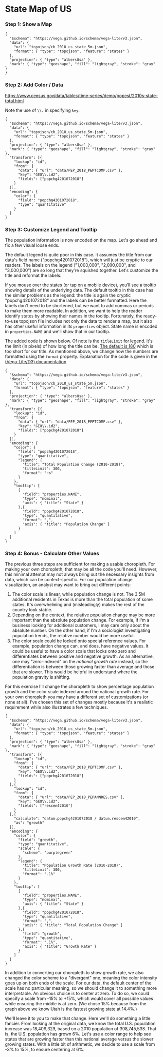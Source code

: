 # State Map of US

### Step 1: Show a Map

```{vl}
{
  "$schema": "https://vega.github.io/schema/vega-lite/v3.json",
  "data": {
    "url": "topojson/cb_2018_us_state_5m.json",
    "format": { "type": "topojson", "feature": "states" }
  },
  "projection": { "type": "albersUsa" },
  "mark": { "type": "geoshape", "fill": "lightgray", "stroke": "gray" }
}
```

### Step 2: Add Color / Data
https://www.census.gov/data/tables/time-series/demo/popest/2010s-state-total.html

Note the use of `\\.` in specifying `key`.


```{vl}
{
  "$schema": "https://vega.github.io/schema/vega-lite/v3.json",
  "data": {
    "url": "topojson/cb_2018_us_state_5m.json",
    "format": { "type": "topojson", "feature": "states" }
  },
  "projection": { "type": "albersUsa" },
  "mark": { "type": "geoshape", "fill": "lightgray", "stroke": "gray" },
  "transform": [{
    "lookup": "id",
    "from": {
      "data": { "url": "data/PEP_2018_PEPTCOMP.csv" },
      "key": "GEO\\.id2",
      "fields": ["popchg4201072018"]
    }
  }],
  "encoding": {
    "color": {
      "field": "popchg4201072018",
      "type": "quantitative"
    }
  }
}
```

### Step 3: Customize Legend and Tooltip
The population information is now encoded on the map. Let's go ahead and fix a few visual loose ends.

The default legend is quite poor in this case. It assumes the title from our data's field name ("popchg4201072018"), which will just be cryptic to our readers. The labels on the legend ("1,000,000", "2,000,000", and "3,000,000") are so long that they're squished together. Let's customize the title and reformat the labels.

If you mouse over the states (or tap on a mobile device), you'll see a tooltip showing details of the underlying data. The default tooltip in this case has the similar problems as the legend: the title is again the cryptic "popchg4201072018" and the labels can be better formatted. Here the labels don't need to be shortened, but we want to add commas or periods to make them more readable. In addition, we want to help the reader identify states by showing their names in the tooltip. Fortunately, the ready-to-use topojson file includes not only the data to render a map, but it also has other useful information in its `properties` object. State name is encoded in `properties.NAME` and we'll show that in our tooltip.

The added code is shown below. Of note is the `titleLimit` for legend. It's the limit (in pixels) of how long the title can be. [The default is 180](https://vega.github.io/vega-lite/docs/legend.html#title) which is too short for our title. As mentioned above, we change how the numbers are formatted using the `format` property. Explanation for the code is given in the [(Vega-Lite/D3) documentation](https://github.com/d3/d3-format#locale_format).

```{vl}
{
  "$schema": "https://vega.github.io/schema/vega-lite/v3.json",
  "data": {
    "url": "topojson/cb_2018_us_state_5m.json",
    "format": { "type": "topojson", "feature": "states" }
  },
  "projection": { "type": "albersUsa" },
  "mark": { "type": "geoshape", "fill": "lightgray", "stroke": "gray" },
  "transform": [{
    "lookup": "id",
    "from": {
      "data": { "url": "data/PEP_2018_PEPTCOMP.csv" },
      "key": "GEO\\.id2",
      "fields": ["popchg4201072018"]
    }
  }],
  "encoding": {
    "color": {
      "field": "popchg4201072018",
      "type": "quantitative",
      "legend": {
        "title": "Total Population Change (2010-2018)",
        "titleLimit": 300,
        "format": "~s"
      }
    },
    "tooltip": [
      {
        "field": "properties.NAME",
        "type": "nominal",
        "axis": { "title": "State" }
      },{
        "field": "popchg4201072018",
        "type": "quantitative",
        "format": ",",
        "axis": { "title": "Population Change" }
      }
    ]
  }
}
```


### Step 4: Bonus - Calculate Other Values
The previous three steps are sufficient for making a usable choropleth. For making your own choropleth, that may be all the code you'll need. However, this minimal attempt may not always bring out the necessary insights from data, which can be context-specific. For our population change visualization, an analyst may want to bring out different points:
1. The color scale is linear, while population change is not. The 3.5M additional residents in Texas is more than the total population of some states. It's overwhelming and (misleadingly) makes the rest of the country look stable.
2. Depending on the context, the relative population change may be more important than the absolute population change. For example, if I'm a business looking for additional customers, I may care only about the absolute number. On the other hand, if I'm a sociologist investigating population trends, the relative number would be more useful.
3. The color scale could be locked onto special reference values. For example, population change can, and does, have negative values. It could be useful to have a color scale that locks onto zero and differentiates between positive and negative growth. As an alternative, one may "zero-indexed" on the *national growth rate* instead, so the differentiation is between those growing faster than average and those that are slower. This would be helpful in understand where the population gravity is shifting.

For this exercise I'll change the choropleth to show percentage population growth and the color scale indexed around the national growth rate. For your own choropleth you may have a different set of customizations (or none at all). I've chosen this set of changes mostly because it's a realistic requirement while also illustrates a few techniques.



```{vl}
{
  "$schema": "https://vega.github.io/schema/vega-lite/v3.json",
  "data": {
    "url": "topojson/cb_2018_us_state_5m.json",
    "format": { "type": "topojson", "feature": "states" }
  },
  "projection": { "type": "albersUsa" },
  "mark": { "type": "geoshape", "fill": "lightgray", "stroke": "gray" },
  "transform": [{
    "lookup": "id",
    "from": {
      "data": { "url": "data/PEP_2018_PEPTCOMP.csv" },
      "key": "GEO\\.id2",
      "fields": ["popchg4201072018"]
    }
  },{
    "lookup": "id",
    "from": {
      "data": { "url": "data/PEP_2018_PEPANNRES.csv" },
      "key": "GEO\\.id2",
      "fields": ["rescen42010"]
    }
  },{
    "calculate": "datum.popchg4201072018 / datum.rescen42010",
    "as": "growth"
  }],
  "encoding": {
    "color": {
      "field": "growth",
      "type": "quantitative",
      "scale": {
        "scheme": "purplegreen"
      },
      "legend": {
        "title": "Population Growth Rate (2010-2018)",
        "titleLimit": 300,
        "format": ".1%"
      }
    },
    "tooltip": [
      {
        "field": "properties.NAME",
        "type": "nominal",
        "axis": { "title": "State" }
      },{
        "field": "popchg4201072018",
        "type": "quantitative",
        "format": ",",
        "axis": { "title": "Total Population Change" }
      },{
        "field": "growth",
        "type": "quantitative",
        "format": ".1%",
        "axis": { "title": "Growth Rate" }
      }
    ]
  }
}
```

In addition to converting our choropleth to show growth rate, we also changed the color scheme to a "divergent" one, meaning the color intensity goes up on both ends of the scale. For our data, the default center of the scale has no particular meaning, so we should change it to something more interpretable. An obvious choice is to center at zero. To do so, we could specify a scale from -15% to +15%, which would cover all possible values while ensuring the middle is at zero. (We chose 15% because from the graph above we know Utah is the fastest growing state at 14.4%.)

We'll leave it to you to make that change. Here we'll do something a little fancier. From looking at the original data, we know the total U.S. population increase was 18,409,329, based on a 2010 population of 308,745,538. That is, the U.S. population has grown 6%. Let's use a color range to help see states that are growing faster than this national average versus the slower growing states. With a little bit of arithmetic, we decide to use a scale from -3% to 15%, to ensure centering at 6%.

```{vl file=pop_growth_rate.vl.json}
```

